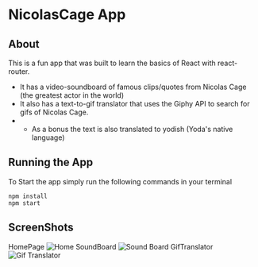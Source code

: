 # NicolasCage App 

## About 
This is a fun app that was built to learn the basics of React with react-router. 
* It has a video-soundboard of famous clips/quotes from Nicolas Cage (the greatest actor in the world) 
* It also has a text-to-gif translator that uses the Giphy API to search for gifs of Nicolas Cage. 
* * As a bonus the text is also translated to yodish (Yoda's native language)

## Running the App 
To Start the app simply run the following commands in your terminal 
```
npm install 
npm start 
```

## ScreenShots 
HomePage
![Home](https://i.imgur.com/07TTG1W.png)
SoundBoard
![Sound Board](https://i.imgur.com/2W09uiY.png)
GifTranslator 
![Gif Translator](https://i.imgur.com/Pbfc6Sw.png)
